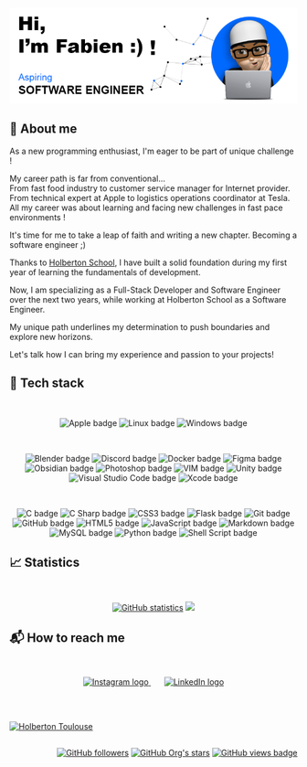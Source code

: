 <p align="center">
    <picture>
        <source media="(prefers-color-scheme: dark)" srcset="https://raw.githubusercontent.com/fchavonet/fchavonet/main/resources/images/banner-darkmode.png">
        <source media="(prefers-color-scheme: light)" srcset="https://raw.githubusercontent.com/fchavonet/fchavonet/main/resources/images/banner-lightmode.png">
        <img src="https://raw.githubusercontent.com/fchavonet/fchavonet/main/resources/images/banner.png" alt="GitHub profil banner">
    </picture>
</p>

## 📝 About me

As a new programming enthusiast, I'm eager to be part of unique challenge !

My career path is far from conventional...
<br>
From fast food industry to customer service manager for Internet provider.
<br>
From technical expert at Apple to logistics operations coordinator at Tesla.
<br>
All my career was about learning and facing new challenges in fast pace environments !

It's time for me to take a leap of faith and writing a new chapter.
Becoming a software engineer ;)

Thanks to [Holberton School](https://www.holbertonschool.com/), I have built a solid foundation during my first year of learning the fundamentals of development.

Now, I am specializing as a Full-Stack Developer and Software Engineer over the next two years, while working at Holberton School as a Software Engineer.

My unique path underlines my determination to push boundaries and explore new horizons.

Let's talk how I can bring my experience and passion to your projects!

## 🔨 Tech stack

<br>
<p align="center">
    <img src="https://img.shields.io/badge/APPLE-000000?logo=apple&logoColor=white&style=for-the-badge" alt="Apple badge">
    <img src="https://img.shields.io/badge/LINUX-fcc624?logo=linux&logoColor=black&style=for-the-badge" alt="Linux badge">
    <img src="https://img.shields.io/badge/WINDOWS-0078d4?logo=windows&logoColor=white&style=for-the-badge" alt="Windows badge"> 
</p>

<br>
<p align="center">
    <img src="https://img.shields.io/badge/BLENDER-E87d0d?logo=blender&logoColor=white&style=for-the-badge" alt="Blender badge">
    <img src="https://img.shields.io/badge/DISCORD-5865f2?logo=discord&logoColor=white&style=for-the-badge" alt="Discord badge">
    <img src="https://img.shields.io/badge/DOCKER-2496ed?logo=docker&logoColor=white&style=for-the-badge" alt="Docker badge">
    <img src="https://img.shields.io/badge/FIGMA-F24e1e?logo=figma&logoColor=white&style=for-the-badge" alt="Figma badge">
    <img src="https://img.shields.io/badge/OBSIDIAN-7c3aed?logo=obsidian&logoColor=white&style=for-the-badge" alt="Obsidian badge">
    <img src="https://img.shields.io/badge/PHOTOSHOP-31a8ff?logo=adobephotoshop&logoColor=white&style=for-the-badge" alt="Photoshop badge">
    <img src="https://img.shields.io/badge/VIM-019733?logo=vim&logoColor=white&style=for-the-badge" alt="VIM badge">
    <img src="https://img.shields.io/badge/UNITY-000000?logo=unity&logoColor=white&style=for-the-badge" alt="Unity badge">
    <img src="https://img.shields.io/badge/Visual Studio CODE-007acc?logo=visualstudiocode&logoColor=white&style=for-the-badge" alt="Visual Studio Code badge">
    <img src="https://img.shields.io/badge/Xcode-147efb?logo=xcode&logoColor=white&style=for-the-badge" alt="Xcode badge">
</p>

<br>
<p align="center">
    <img src="https://img.shields.io/badge/C-a8b9cc?logo=&logoColor=black&style=for-the-badge" alt="C badge">
    <img src="https://img.shields.io/badge/C%23-512bd4?logo=&logoColor=white&style=for-the-badge" alt="C Sharp badge">
    <img src="https://img.shields.io/badge/CSS3-1572b6?logo=css3&logoColor=white&style=for-the-badge" alt="CSS3 badge">
    <img src="https://img.shields.io/badge/FLASK-000000?logo=flask&logoColor=white&style=for-the-badge" alt="Flask badge">
    <img src="https://img.shields.io/badge/GIT-f05032?logo=git&logoColor=white&style=for-the-badge" alt="Git badge">
    <img src="https://img.shields.io/badge/GITHUB-181717?logo=github&logoColor=white&style=for-the-badge" alt="GitHub badge">
    <img src="https://img.shields.io/badge/HTML5-e34f26?logo=html5&logoColor=white&style=for-the-badge" alt="HTML5 badge">
    <img src="https://img.shields.io/badge/JAVASCRIPT-f7df1e?logo=javascript&logoColor=black&style=for-the-badge" alt="JavaScript badge">
    <img src="https://img.shields.io/badge/MARKDOWN-000000?logo=markdown&logoColor=white&style=for-the-badge" alt="Markdown badge">
    <img src="https://img.shields.io/badge/MYSQL-4479a1?logo=mysql&logoColor=white&style=for-the-badge" alt="MySQL badge">
    <img src="https://img.shields.io/badge/PYTHON-3776ab?logo=python&logoColor=white&style=for-the-badge" alt="Python badge">
    <img src="https://img.shields.io/badge/SHELL SCRIPT-000000?logo=gnu-bash&logoColor=white&style=for-the-badge" alt="Shell Script badge">
</p>

## 📈 Statistics

<br>
<p align="center">
    <a href="https://github.com/anuraghazra/github-readme-stats"><img height="145em" src="https://github-readme-stats.vercel.app/api?username=fchavonet&bg_color=00000000&hide_border=true&hide_title=true&hide=contribs" alt="GitHub statistics"></a>
    <a href="https://github.com/anuraghazra/github-readme-stats"><img height="145em" src="https://github-readme-stats.vercel.app/api/top-langs/?username=fchavonet&layout=compact&bg_color=00000000&hide_border=true&hide_title=true&hide=shaderlab"></a>
</p>

## 📬 How to reach me

<br>
<p align="center">
    <a href="https://www.instagram.com/pandolowitz/">
        <img height="65em" src="https://www.svgrepo.com/show/331440/instagram.svg" alt="Instagram logo">
    </a>
    &nbsp;&nbsp;&nbsp;&nbsp;&nbsp;
    <a href="https://www.linkedin.com/in/fchavonet/">
        <img height="65em" src="https://www.svgrepo.com/show/331463/linkedin.svg" alt="LinkedIn logo">
    </a>
</p>

##

<br>

[![Holberton Toulouse](https://blog.holbertonschool.com/wp-content/uploads/2022/01/Capture-decran-2022-01-11-172847.png)](https://www.holbertonschool.fr/campus/toulouse/)

##

<p align="right">
    <a href="https://shields.io/"><img alt="GitHub followers" src="https://img.shields.io/github/followers/fchavonet?style=flat&label=Followers" alt="GitHub followers badge"></a>
    <a href="https://shields.io/"><img alt="GitHub Org's stars" src="https://img.shields.io/github/stars/fchavonet?style=flat&label=Stars" alt="GitHub stars badge"></a>
    <a href="https://github.com/antonkomarev/github-profile-views-counter/"><img src="https://komarev.com/ghpvc/?username=fchavonet&label=Views" alt="GitHub views badge"></a>
</p>
